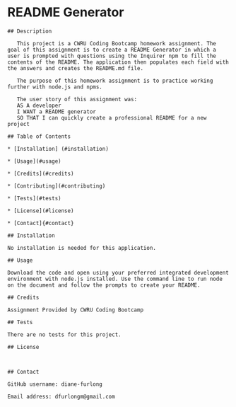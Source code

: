 # README Generator
    
    ## Description
    
       This project is a CWRU Coding Bootcamp homework assignment. The goal of this assignment is to create a README Generator in which a user is prompted with questions using the Inquirer npm to fill the contents of the README. The application then populates each field with the answers and creates the README.md file.
       
       The purpose of this homework assignment is to practice working further with node.js and npms.
       
       The user story of this assignment was:
       AS A developer
       I WANT a README generator
       SO THAT I can quickly create a professional README for a new project
    
    ## Table of Contents
    
    * [Installation] (#installation)
    
    * [Usage](#usage)
    
    * [Credits](#credits)
    
    * [Contributing](#contributing)
    
    * [Tests](#tests)
    
    * [License](#license)
    
    * [Contact]{#contact}
    
    ## Installation

    No installation is needed for this application.
    
    ## Usage
    
    Download the code and open using your preferred integrated development environment with node.js installed. Use the command line to run node on the document and follow the prompts to create your README.
    
    ## Credits
    
    Assignment Provided by CWRU Coding Bootcamp
    
    ## Tests
    
    There are no tests for this project.
    
    ## License
    
    
    
    ## Contact
    
    GitHub username: diane-furlong
    
    Email address: dfurlongm@gmail.com